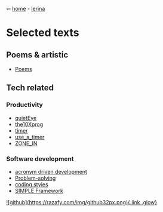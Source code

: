 ⇦ [home](../../../index.html) - [lerina](../index.html)

# Selected texts

## Poems & artistic
- [Poems](poems.html)

## Tech related

### Productivity

- [quietEye](quietEye.html)
- [the10Xprog](the10Xprog.html)
- [timer](timer.html)
- [use_a_timer](use_a_timer.html)
- [ZONE_IN](ZONE_IN.html)

### Software development
- [acronym driven development](sect.html)
- [Problem-solving](./D.M.Etter.html)
- [coding styles](./coding_styles.html)
- [SIMPLE Framework](./the_process/SIMPLE.html)

<footer>
  <a href="https://github.com/lerina" target="_blank" title="github">![github](https://razafy.com/img/github32px.png){.link .glow}
  </a>
</footer>


